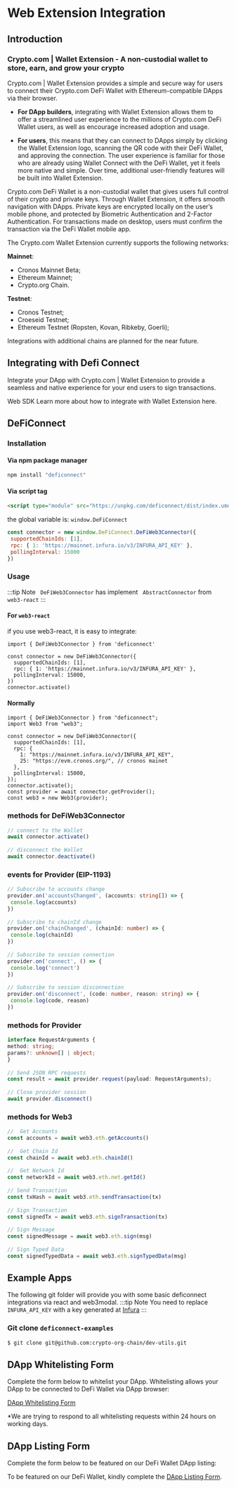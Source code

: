 # Web Extension Integration

## Introduction


### Crypto.com | Wallet Extension - A non-custodial wallet to store, earn, and grow your crypto

Crypto.com | Wallet Extension provides a simple and secure way for users to connect their Crypto.com DeFi Wallet with Ethereum-compatible DApps via their browser.

- **For DApp builders**, integrating with Wallet Extension allows them to offer a streamlined user experience to the millions of Crypto.com DeFi Wallet users, as well as encourage increased adoption and usage.

- **For users**, this means that they can connect to DApps simply by clicking the Wallet Extension logo, scanning the QR code with their DeFi Wallet, and approving the connection. The user experience is familiar for those who are already using Wallet Connect with the DeFi Wallet, yet it feels more native and simple. Over time, additional user-friendly features will be built into Wallet Extension.

Crypto.com DeFi Wallet is a non-custodial wallet that gives users full control of their crypto and private keys. Through Wallet Extension, it offers smooth navigation with DApps. Private keys are encrypted locally on the user’s mobile phone, and protected by Biometric Authentication and 2-Factor Authentication. For transactions made on desktop, users must confirm the transaction via the DeFi Wallet mobile app.

The Crypto.com Wallet Extension currently supports the following networks:

**Mainnet**:

- Cronos Mainnet Beta;
- Ethereum Mainnet;
- Crypto.org Chain.

**Testnet**:

- Cronos Testnet;
- Croeseid Testnet;
- Ethereum Testnet (Ropsten, Kovan, Ribkeby, Goerli);

Integrations with additional chains are planned for the near future.

## Integrating with Defi Connect

Integrate your DApp with Crypto.com | Wallet Extension to provide a seamless and native experience for your end users to sign transactions.

Web SDK
Learn more about how to integrate with Wallet Extension here.

## DeFiConnect


### Installation

####  Via npm package manager

```bash
npm install "deficonnect"
```


#### Via script tag

```html
<script type="module" src="https://unpkg.com/deficonnect/dist/index.umd.js"></script>
```

the global variable is: `window.DeFiConnect`

 
```javascript
const connector = new window.DeFiConnect.DeFiWeb3Connector({
 supportedChainIds: [1],
 rpc: { 1: 'https://mainnet.infura.io/v3/INFURA_API_KEY' },
 pollingInterval: 15000
})
```


### Usage
:::tip Note
` DeFiWeb3Connector`  has implement ` AbstractConnector`  from ` web3-react` 
:::

#### For `web3-react` 
if you use web3-react, it is easy to integrate:

```tsx
import { DeFiWeb3Connector } from 'deficonnect'

const connector = new DeFiWeb3Connector({
  supportedChainIds: [1],
  rpc: { 1: 'https://mainnet.infura.io/v3/INFURA_API_KEY' },
  pollingInterval: 15000,
})
connector.activate()
```

#### Normally
```tsx
import { DeFiWeb3Connector } from "deficonnect";
import Web3 from "web3";

const connector = new DeFiWeb3Connector({
  supportedChainIds: [1],
  rpc: {
    1: "https://mainnet.infura.io/v3/INFURA_API_KEY",
    25: "https://evm.cronos.org/", // cronos mainet
  },
  pollingInterval: 15000,
});
connector.activate();
const provider = await connector.getProvider();
const web3 = new Web3(provider);
```

### methods for DeFiWeb3Connector
 
```typescript
// connect to the Wallet
await connector.activate()
 
// disconnect the Wallet
await connector.deactivate()
```
 
### events for Provider (EIP-1193)
 
```typescript
// Subscribe to accounts change
provider.on('accountsChanged', (accounts: string[]) => {
 console.log(accounts)
})
 
// Subscribe to chainId change
provider.on('chainChanged', (chainId: number) => {
 console.log(chainId)
})
 
// Subscribe to session connection
provider.on('connect', () => {
 console.log('connect')
})
 
// Subscribe to session disconnection
provider.on('disconnect', (code: number, reason: string) => {
 console.log(code, reason)
})
```
 
### methods for Provider
 
```typescript
interface RequestArguments {
method: string;
params?: unknown[] | object;
}
 
// Send JSON RPC requests
const result = await provider.request(payload: RequestArguments);
 
// Close provider session
await provider.disconnect()
```
 
### methods for Web3
 
```typescript
//  Get Accounts
const accounts = await web3.eth.getAccounts()
 
//  Get Chain Id
const chainId = await web3.eth.chainId()
 
//  Get Network Id
const networkId = await web3.eth.net.getId()
 
// Send Transaction
const txHash = await web3.eth.sendTransaction(tx)
 
// Sign Transaction
const signedTx = await web3.eth.signTransaction(tx)
 
// Sign Message
const signedMessage = await web3.eth.sign(msg)
 
// Sign Typed Data
const signedTypedData = await web3.eth.signTypedData(msg)
```



## Example Apps
The following git folder will provide you with some basic deficonnect integrations via react and web3modal. 
:::tip Note
You need to replace `INFURA_API_KEY` with a key generated at [Infura](https://infura.io/) 
:::

### Git clone `deficonnect-examples`
  ```bash
  $ git clone git@github.com:crypto-org-chain/dev-utils.git
  ```

## DApp Whitelisting Form
Complete the form below to whitelist your DApp.  Whitelisting allows your DApp to be connected to DeFi Wallet via DApp browser:

[DApp Whitelisting Form](https://crypto-com.typeform.com/to/MNIS7boO#app_version=xxxxx&os_version=xxxxx&device=xxxxx)

*We are trying to respond to all whitelisting requests within 24 hours on working days. 

## DApp Listing Form
Complete the form below to be featured on our DeFi Wallet DApp listing:

To be featured on our DeFi Wallet, kindly complete the [DApp Listing Form](https://crypto-com.typeform.com/to/bRvudlYV).